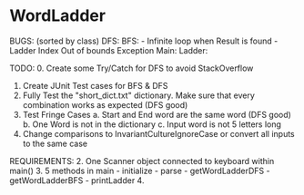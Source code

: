 # WordLadder

BUGS: (sorted by class)
  DFS:
  BFS:
    - Infinite loop when Result is found
    - Ladder Index Out of bounds Exception
  Main:
  Ladder:
  

TODO:
0. Create some Try/Catch for DFS to avoid StackOverflow
1. Create JUnit Test cases for BFS & DFS
2. Fully Test the "short_dict.txt" dictionary. Make sure that every combination works as expected (DFS good)
3. Test Fringe Cases
  a. Start and End word are the same word (DFS good)
  b. One Word is not in the dictionary
  c. Input word is not 5 letters long
5. Change comparisons to InvariantCultureIgnoreCase or convert all inputs to the same case


REQUIREMENTS:
2. One Scanner object connected to keyboard within main()
3. 5 methods in main
	- initialize
	- parse
	- getWordLadderDFS 
	- getWordLadderBFS
	- printLadder
4. 